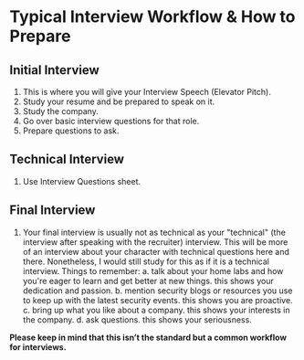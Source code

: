 # Typical Interview Workflow & How to Prepare 

## Initial Interview
1. This is where you will give your Interview Speech (Elevator Pitch).
2. Study your resume and be prepared to speak on it.
3. Study the company.
4. Go over basic interview questions for that role.
5. Prepare questions to ask. 

## Technical Interview
1. Use Interview Questions sheet.

## Final Interview
1. Your final interview is usually not as technical as your "technical" (the interview after speaking with the recruiter) interview. This will be more of an interview about your character with technical questions here and there. Nonetheless, I would still study for this as if it is a technical interview. Things to remember: 
    a. talk about your home labs and how you're eager to learn and get better at new things. this shows your dedication and passion. 
    b. mention security blogs or resources you use to keep up with the latest security events. this shows you are proactive. 
    c. bring up what you like about a company. this shows your interests in the company. 
    d. ask questions. this shows your seriousness.


**Please keep in mind that this isn’t the standard but a common workflow for interviews.**
